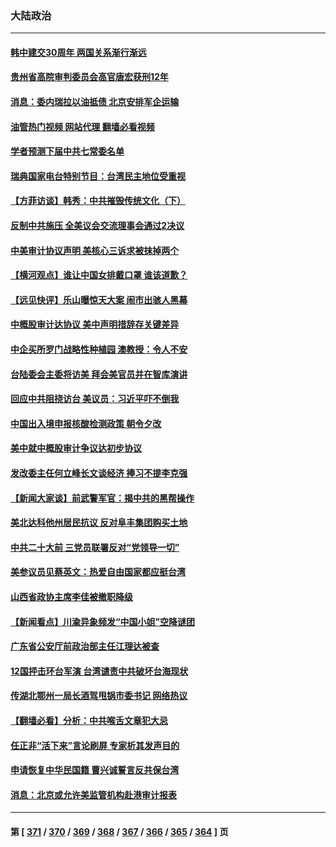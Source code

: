 ### 大陆政治
---
#### [韩中建交30周年 两国关系渐行渐远](../../pages/ncid277/n13811343.md?08271645) 
#### [贵州省高院审判委员会高官唐宏获刑12年](../../pages/ncid277/n13811130.md?08271645) 
#### [消息：委内瑞拉以油抵债 北京安排军企运输](../../pages/ncid277/n13811146.md?08271645) 
#### [油管热门视频 网站代理 翻墙必看视频](http://209.222.30.114:81/youtube.html?08271645)
#### [学者预测下届中共七常委名单](../../pages/ncid277/n13811082.md?08271645) 
#### [瑞典国家电台特别节目：台湾民主地位受重视](../../pages/ncid277/n13810737.md?08271645) 
#### [【方菲访谈】韩秀：中共摧毁传统文化（下）](../../pages/ncid277/n13810993.md?08271645) 
#### [反制中共施压 全美议会交流理事会通过2决议](../../pages/ncid277/n13811053.md?08271645) 
#### [中美审计协议声明 美核心三诉求被抹掉两个](../../pages/ncid277/n13810979.md?08271645) 
#### [【横河观点】谁让中国女排戴口罩 谁该道歉？](../../pages/ncid277/n13811034.md?08271645) 
#### [【远见快评】乐山曝惊天大案 闹市出骇人黑幕](../../pages/ncid277/n13811021.md?08271645) 
#### [中概股审计达协议 美中声明措辞存关键差异](../../pages/ncid277/n13810973.md?08271645) 
#### [中企买所罗门战略性种植园 澳教授：令人不安](../../pages/ncid277/n13810943.md?08271645) 
#### [台陆委会主委将访美 拜会美官员并在智库演讲](../../pages/ncid277/n13810778.md?08271645) 
#### [回应中共阻挠访台 美议员：习近平吓不倒我](../../pages/ncid277/n13810941.md?08271645) 
#### [中国出入境申报核酸检测政策 朝令夕改](../../pages/ncid277/n13810913.md?08271645) 
#### [美中就中概股审计争议达初步协议](../../pages/ncid277/n13810874.md?08271645) 
#### [发改委主任何立峰长文谈经济 捧习不提李克强](../../pages/ncid277/n13810803.md?08271645) 
#### [【新闻大家谈】前武警军官：揭中共的黑帮操作](../../pages/ncid277/n13810780.md?08271645) 
#### [美北达科他州居民抗议 反对阜丰集团购买土地](../../pages/ncid277/n13810771.md?08271645) 
#### [中共二十大前 三党员联署反对“党领导一切”](../../pages/ncid277/n13810399.md?08271645) 
#### [美参议员见蔡英文：热爱自由国家都应挺台湾](../../pages/ncid277/n13810597.md?08271645) 
#### [山西省政协主席李佳被撤职降级](../../pages/ncid277/n13810639.md?08271645) 
#### [【新闻看点】川渝异象频发“中国小姐”空降谜团](../../pages/ncid277/n13810278.md?08271645) 
#### [广东省公安厅前政治部主任江理达被查](../../pages/ncid277/n13810517.md?08271645) 
#### [12国抨击环台军演 台湾谴责中共破坏台海现状](../../pages/ncid277/n13810397.md?08271645) 
#### [传湖北鄂州一局长酒驾甩锅市委书记 网络热议](../../pages/ncid277/n13810409.md?08271645) 
#### [【翻墙必看】分析：中共喉舌文章犯大忌](../../pages/ncid277/n13810445.md?08271645) 
#### [任正非“活下来”言论刷屏 专家析其发声目的](../../pages/ncid277/n13810403.md?08271645) 
#### [申请恢复中华民国籍 曹兴诚誓言反共保台湾](../../pages/ncid277/n13810344.md?08271645) 
#### [消息：北京或允许美监管机构赴港审计报表](../../pages/ncid277/n13810238.md?08271645) 

---
#### 第 [ [371](./371.md?08271645) / [370](./370.md?08271645) / [369](./369.md?08271645) / [368](./368.md?08271645) / [367](./367.md?08271645) / [366](./366.md?08271645) / [365](./365.md?08271645) / [364](./364.md?08271645) ] 页
